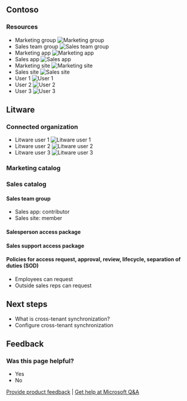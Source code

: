 ## Contoso

### Resources
- Marketing group ![Marketing group](image-url)
- Sales team group ![Sales team group](image-url)
- Marketing app ![Marketing app](image-url)
- Sales app ![Sales app](image-url)
- Marketing site ![Marketing site](image-url)
- Sales site ![Sales site](image-url)
- User 1 ![User 1](image-url)
- User 2 ![User 2](image-url)
- User 3 ![User 3](image-url)

## Litware

### Connected organization
- Litware user 1 ![Litware user 1](image-url)
- Litware user 2 ![Litware user 2](image-url)
- Litware user 3 ![Litware user 3](image-url)

### Marketing catalog

### Sales catalog

#### Sales team group
- Sales app: contributor
- Sales site: member

#### Salesperson access package

#### Sales support access package

#### Policies for access request, approval, review, lifecycle, separation of duties (SOD)
- Employees can request
- Outside sales reps can request

## Next steps
- What is cross-tenant synchronization?
- Configure cross-tenant synchronization

## Feedback

### Was this page helpful?
- Yes
- No

[Provide product feedback](url) | [Get help at Microsoft Q&A](url)